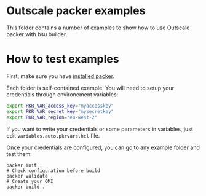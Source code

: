 # Outscale packer examples

This folder contains a number of examples to show how to use Outscale packer with bsu builder.

# How to test examples

First, make sure you have [installed packer](https://developer.hashicorp.com/packer/install).

Each folder is self-contained example.
You will need to setup your credentials through environement variables:
```bash
export PKR_VAR_access_key="myaccesskey"
export PKR_VAR_secret_key="mysecretkey"
export PKR_VAR_region="eu-west-2"
```

If you want to write your credentials or some parameters in variables, just edit `variables.auto.pkrvars.hcl` file.

Once your credentials are configured, you can go to any example folder and test them:
```hcl
packer init .
# Check configuration before build
packer validate .
# Create your OMI
packer build .
```

